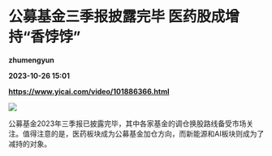 # 公募基金三季报披露完毕 医药股成增持“香饽饽”
**zhumengyun**

**2023-10-26 15:01**

**https://www.yicai.com/video/101886366.html**

![](http://imgcdn.yicai.com/vms-new/2023/10/7292932b-2fa3-458e-99ec-5b5d56b7a205_i5xh.jpg) 

公募基金2023年三季报已披露完毕，其中各家基金的调仓换股路线备受市场关注。值得注意的是，医药板块成为公募基金加仓方向，而新能源和AI板块则成为了减持的对象。